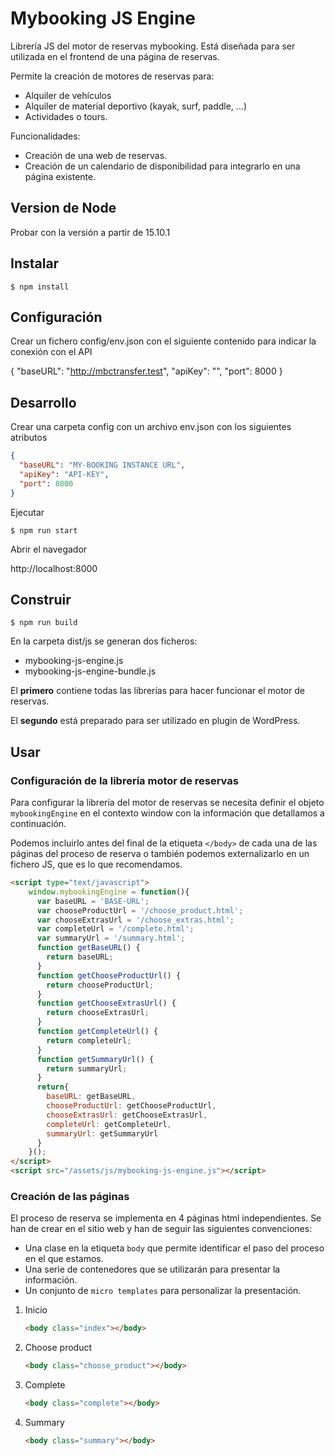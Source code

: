# Mybooking JS Engine

Librería JS del motor de reservas mybooking. Está diseñada para ser utilizada en el
frontend de una página de reservas. 

Permite la creación de motores de reservas para:

- Alquiler de vehículos
- Alquiler de material deportivo (kayak, surf, paddle, ...)
- Actividades o tours.

Funcionalidades:

- Creación de una web de reservas.
- Creación de un calendario de disponibilidad para integrarlo en una página existente.

## Version de Node

Probar con la versión a partir de 15.10.1

## Instalar

`$ npm install`

## Configuración

Crear un fichero config/env.json con el siguiente contenido para indicar la conexión
con el API

{
  "baseURL": "http://mbctransfer.test",
  "apiKey": "",
  "port": 8000
}

## Desarrollo

Crear una carpeta config con un archivo env.json con los siguientes atributos

```json
{
  "baseURL": "MY-BOOKING INSTANCE URL",
  "apiKey": "API-KEY",
  "port": 8000
}

```

Ejecutar

`$ npm run start`

Abrir el navegador

http://localhost:8000

## Construir

`$ npm run build`

En la carpeta dist/js se generan dos ficheros:

- mybooking-js-engine.js
- mybooking-js-engine-bundle.js

El **primero** contiene todas las librerías para hacer funcionar el motor de reservas.

El **segundo** está preparado para ser utilizado en plugin de WordPress.

## Usar

### Configuración de la librería motor de reservas

Para configurar la librería del motor de reservas se necesita definir el objeto `mybookingEngine` en el 
contexto window con la información que detallamos a continuación.

Podemos incluirlo antes del final de la etiqueta `</body>` de cada una de las páginas del proceso de reserva o también podemos externalizarlo en un fichero JS, que es lo que recomendamos.

```html
<script type="text/javascript">
    window.mybookingEngine = function(){
      var baseURL = 'BASE-URL';
      var chooseProductUrl = '/choose_product.html';
      var chooseExtrasUrl = '/choose_extras.html';
      var completeUrl = '/complete.html';
      var summaryUrl = '/summary.html';
      function getBaseURL() {
        return baseURL;
      }
      function getChooseProductUrl() {
        return chooseProductUrl;
      }
      function getChooseExtrasUrl() {
        return chooseExtrasUrl;
      }
      function getCompleteUrl() {
        return completeUrl;
      }
      function getSummaryUrl() {
        return summaryUrl;
      }
      return{
        baseURL: getBaseURL,
        chooseProductUrl: getChooseProductUrl,
        chooseExtrasUrl: getChooseExtrasUrl,
        completeUrl: getCompleteUrl,
        summaryUrl: getSummaryUrl
      }
    }();
</script>
<script src="/assets/js/mybooking-js-engine.js"></script>
```

### Creación de las páginas

El proceso de reserva se implementa en 4 páginas html independientes. Se han de crear en el sitio web y
han de seguir las siguientes convenciones:

- Una clase en la etiqueta `body` que permite identificar el paso del proceso en el que estamos.
- Una serie de contenedores que se utilizarán para presentar la información.
- Un conjunto de `micro templates` para personalizar la presentación.

1. Inicio

   ```html
   <body class="index"></body>
   ```

2. Choose product

   ```html
   <body class="choose_product"></body>
   ```

3. Complete

   ```html
   <body class="complete"></body>
   ```

4. Summary

   ```html
   <body class="summary"></body>
   ```
   
